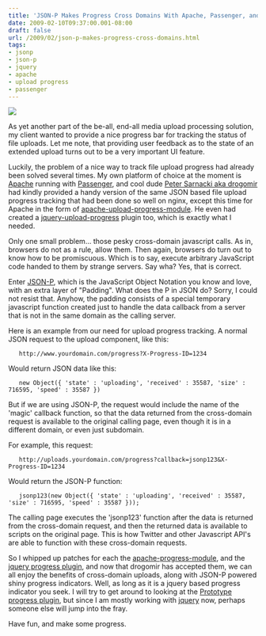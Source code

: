 ```yaml
---
title: 'JSON-P Makes Progress Cross Domains With Apache, Passenger, and jQuery'
date: 2009-02-10T09:37:00.001-08:00
draft: false
url: /2009/02/json-p-makes-progress-cross-domains.html
tags: 
- jsonp
- json-p
- jquery
- apache
- upload progress
- passenger
---
```


[![](http://www.best-horror-movies.com/images/Jasonchainsmall.jpg)](http://www.best-horror-movies.com/images/Jasonchainsmall.jpg)

As yet another part of the be-all, end-all media upload processing solution, my client wanted to provide a nice progress bar for tracking the status of file uploads. Let me note, that providing user feedback as to the state of an extended upload turns out to be a very important UI feature.  
  
Luckily, the problem of a nice way to track file upload progress had already been solved several times. My own platform of choice at the moment is [Apache](http://httpd.apache.org/) running with [Passenger](http://www.modrails.com/), and cool dude [Peter Sarnacki aka drogomir](http://drogomir.com) had kindly provided a handy version of the same JSON based file upload progress tracking that had been done so well on nginx, except this time for Apache in the form of [apache-upload-progress-module](http://github.com/drogus/apache-upload-progress-module/tree/master). He even had created a [jquery-upload-progress](http://github.com/drogus/jquery-upload-progress/tree/master) plugin too, which is exactly what I needed.  
  
Only one small problem... those pesky cross-domain javascript calls. As in, browsers do not as a rule, allow them. Then again, browsers do turn out to know how to be promiscuous. Which is to say, execute arbitrary JavaScript code handed to them by strange servers. Say wha? Yes, that is correct.  
  
Enter [JSON-P](http://remysharp.com/2007/10/08/what-is-jsonp/), which is the JavaScript Object Notation you know and love, with an extra layer of "Padding". What does the P in JSON do? Sorry, I could not resist that. Anyhow, the padding consists of a special temporary javascript function created just to handle the data callback from a server that is not in the same domain as the calling server.  
  
Here is an example from our need for upload progress tracking. A normal JSON request to the upload component, like this:  
```
   http://www.yourdomain.com/progress?X-Progress-ID=1234
```  
  
Would return JSON data like this:  
```
   new Object({ 'state' : 'uploading', 'received' : 35587, 'size' : 716595, 'speed' : 35587 })  

```  
  
But if we are using JSON-P, the request would include the name of the 'magic' callback function, so that the data returned from the cross-domain request is available to the original calling page, even though it is in a different domain, or even just subdomain.  
  
For example, this request:  
  
```
   http://uploads.yourdomain.com/progress?callback=jsonp123&X-Progress-ID=1234
```  
  
Would return the JSON-P function:  
```
   jsonp123(new Object({ 'state' : 'uploading', 'received' : 35587, 'size' : 716595, 'speed' : 35587 }));
```  
  
The calling page executes the 'jsonp123' function after the data is returned from the cross-domain request, and then the returned data is available to scripts on the original page. This is how Twitter and other Javascript API's are able to function with these cross-domain requests.  
  
So I whipped up patches for each the [apache-progress-module](http://github.com/drogus/apache-upload-progress-module/commit/20fed47119d3ea70b91ccb6a91a9338c8f127304), and the [jquery progress plugin](http://github.com/drogus/jquery-upload-progress/commit/a518b05fa85b1833bb3a8e8c2a0c8dfb9d6abaf1), and now that drogomir has accepted them, we can all enjoy the benefits of cross-domain uploads, along with JSON-P powered shiny progress indicators. Well, as long as it is a jquery based progress indicator you seek. I will try to get around to looking at the [Prototype progress plugin](http://github.com/drogus/prototype-upload-progress/tree/master), but since I am mostly working with [jquery](http://jquery.com/) now, perhaps someone else will jump into the fray.  
  
Have fun, and make some progress.